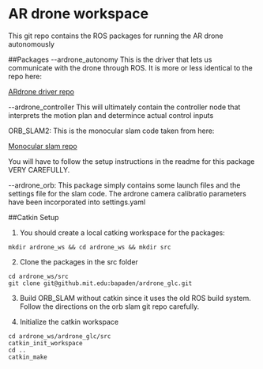 # AR drone workspace
This git repo contains the ROS packages for running the AR drone autonomously

##Packages
--ardrone_autonomy
This is the driver that lets us communicate with the drone through ROS. It is more or less identical to the repo here:

[ARdrone driver repo](https://github.com/AutonomyLab/ardrone_autonomy) 

--ardrone_controller
This will ultimately contain the controller node that interprets the motion plan and determince actual control inputs

ORB_SLAM2: This is the monocular slam code taken from here:

[Monocular slam repo](https://github.com/raulmur/ORB_SLAM2) 

You will have to follow the setup instructions in the readme for this package VERY CAREFULLY. 

--ardrone_orb: This package simply contains some launch files and the settings file for the slam code. The ardrone camera calibratio parameters have been incorporated into settings.yaml


##Catkin Setup
1) You should create a local catking workspace for the packages:

```
mkdir ardrone_ws && cd ardrone_ws && mkdir src 
``` 
2) Clone the packages in the src folder

```
cd ardrone_ws/src
git clone git@github.mit.edu:bapaden/ardrone_glc.git
```

3) Build ORB_SLAM without catkin since it uses the old ROS build system. Follow the directions on the orb slam git repo carefully.

4) Initialize the catkin workspace

```
cd ardrone_ws/ardrone_glc/src
catkin_init_workspace
cd ..
catkin_make
```
 



